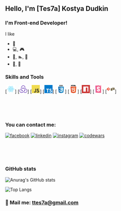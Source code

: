 ## Hello, I'm [Tes7a] Kostya Dudkin

### I'm Front-end Developer!

I like
-  🚗
-  💻, 🎮
- 🏃, 🏊, 🏀
- 🎼, 🎤

### Skills and Tools

[<img algin="left" alt="React" width="26px" src="https://raw.githubusercontent.com/github/explore/80688e429a7d4ef2fca1e82350fe8e3517d3494d/topics/react/react.png"/>]
[<img algin="left" alt="Redux" width="26px" src="https://raw.githubusercontent.com/github/explore/80688e429a7d4ef2fca1e82350fe8e3517d3494d/topics/redux/redux.png"/>]
[<img algin="left" alt="JS" width="26px" src="https://raw.githubusercontent.com/github/explore/80688e429a7d4ef2fca1e82350fe8e3517d3494d/topics/javascript/javascript.png"/>]
[<img algin="left" alt="TS" width="26px" src="https://raw.githubusercontent.com/github/explore/80688e429a7d4ef2fca1e82350fe8e3517d3494d/topics/typescript/typescript.png"/>]
[<img algin="left" alt="CSS" width="26px" src="https://raw.githubusercontent.com/github/explore/80688e429a7d4ef2fca1e82350fe8e3517d3494d/topics/css/css.png"/>]
[<img algin="left" alt="HTML5" width="26px" src="https://raw.githubusercontent.com/github/explore/80688e429a7d4ef2fca1e82350fe8e3517d3494d/topics/html/html.png"/>]
[<img algin="left" alt="NPM" width="26px" src="https://raw.githubusercontent.com/github/explore/80688e429a7d4ef2fca1e82350fe8e3517d3494d/topics/npm/npm.png"/>]
[<img algin="left" alt="Storybook" width="26px" src="https://raw.githubusercontent.com/github/explore/80688e429a7d4ef2fca1e82350fe8e3517d3494d/topics/storybook/storybook.png"/>]
[<img algin="left" alt="Git" width="26px" src="https://raw.githubusercontent.com/github/explore/80688e429a7d4ef2fca1e82350fe8e3517d3494d/topics/git/git.png"/>]

<br />
<br />
<br />

### You can contact me: 

[<img algin="left" alt="facebook" width="50px" src="https://static.xx.fbcdn.net/rsrc.php/y8/r/dF5SId3UHWd.svg"/>][facebook]
[<img algin="left" alt="linkedin " width="50px" src="https://e7.pngegg.com/pngimages/957/416/png-clipart-social-media-computer-icons-logo-linkedin-social-media-angle-text-thumbnail.png"/>][linkedin]
[<img algin="left" alt="instagram" width="50px" src="https://www.instagram.com/static/images/web/mobile_nav_type_logo.png/735145cfe0a4.png"/>][instagram]
[<img algin="left" alt="codewars" width="250px" src="https://www.codewars.com/users/Tes7a/badges/large"/>][codewars]


[facebook]: https://www.facebook.com/profile.php?id=100017441050025
[linkedin]: https://www.linkedin.com/in/konstantin-dudkin-809a33222/
[instagram]: https://www.instagram.com/tes7a/
[codewars]: https://www.codewars.com/users/Tes7a

<br />
<br />
<br />

### GitHub stats
![Anurag's GitHub stats](https://github-readme-stats.vercel.app/api?username=Kysapka&hide=stars,contribs&show_icons=true&theme=dracula)

![Top Langs](https://github-readme-stats.vercel.app/api/top-langs/?username=Kysapka&layout=compact)

### 💌 Mail me: ttes7a@gmail.com